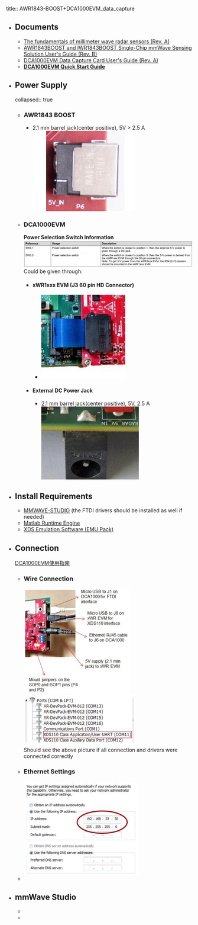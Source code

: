 title:: AWR1843-BOOST+DCA1000EVM_data_capture

- ## Documents
	- [The fundamentals of millimeter wave radar sensors (Rev. A)](https://www.ti.com/lit/wp/spyy005a/spyy005a.pdf?ts=1665127395624&ref_url=https%253A%252F%252Fwww.ti.com%252Ftool%252FAWR1843BOOST)
	- [AWR1843BOOST and IWR1843BOOST Single-Chip mmWave Sensing Solution User's Guide (Rev. B)](https://www.ti.com/lit/ug/spruim4b/spruim4b.pdf?ts=1665127320807&ref_url=https%253A%252F%252Fwww.ti.com%252Ftool%252FAWR1843BOOST)
	- [DCA1000EVM Data Capture Card User's Guide (Rev. A)](https://www.ti.com/lit/ug/spruij4a/spruij4a.pdf?ts=1665117110972&ref_url=https%253A%252F%252Fwww.ti.com%252Ftool%252FDCA1000EVM)
	- **[DCA1000EVM Quick Start Guide](https://www.ti.com/lit/ml/spruik7/spruik7.pdf?ts=1665067397329)**
- ## Power Supply
  collapsed:: true
	- ### AWR1843 BOOST
		- 2.1 mm barrel jack(center positive), 5V > 2.5 A
		  ![image.png](../assets/image_1665137136168_0.png)
	- ### DCA1000EVM
	  **Power Selection Switch Information**
	  ![image.png](../assets/image_1665136744368_0.png) 
	  Could be given through:
		- #### xWR1xxx EVM (J3 60 pin HD Connector)
			- ![image.png](../assets/image_1665136868667_0.png)
		- #### External DC Power Jack
			- 2.1 mm barrel jack(center positive), 5V, 2.5 A  
			  ![image.png](../assets/image_1665136806877_0.png)
- ## Install Requirements
	- [MMWAVE-STUDIO](https://www.ti.com/tool/MMWAVE-STUDIO) (the FTDI drivers should be installed as well if needed)
	- [Matlab Runtime Engine](https://in.mathworks.com/supportfiles/downloads/R2015a/deployment_files/R2015aSP1/installers/win32/MCR_R2015aSP1_win32_installer.exe)
	- [XDS Emulation Software (EMU Pack)](https://software-dl.ti.com/ccs/esd/documents/xdsdebugprobes/emu_xds_software_package_download.html)
- ## Connection
  [DCA1000EVM使用指南](https://e2echina.ti.com/blogs_/b/the_process/posts/dca1000evm)
	- ### Wire Connection  
	  ![image.png](../assets/image_1665237052204_0.png) 
	  ![image.png](../assets/image_1665231884986_0.png)  
	  Should see the above picture if all connection and drivers were connected correctly
	- ### Ethernet Settings
	  ![image.png](../assets/image_1665236872957_0.png)
	-
- ## mmWave Studio
	-
	-